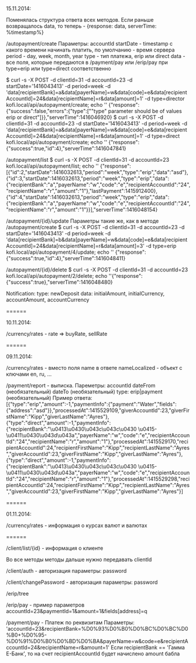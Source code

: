 15.11.2014:

Поменялась структура ответа всех методов. Если раньше возвращалось data, то теперь - {response: data, serverTime: %timestamp%}

/autopayment/create
Параметры:
  accountId
  startDate - timestamp с какого времени начинать платить, по умолчанию - время сервера
  period - day, week, month, year
  type - тип платежа, erip или direct
  data - все поля, которые передаются в /payment/pay или /erip/pay при type=erip или type=direct соответственно

$ curl -s -X POST -d clientId=31 -d accountId=23 -d startDate='1416043413' -d period=week -d 'data[recipientBank]=a&data[payerName]=w&data[code]=e&data[recipientAccountId]=24&data[recipientName]=r&data[amount]=1' -d type=director kofi.local/api/autopayment/create; echo ''
{"response":{"success":false,"errors":{"type":["\"type\" parameter should be of values erip or direct"]}},"serverTime":1416046920}
$ curl -s -X POST -d clientId=31 -d accountId=23 -d startDate='1416043413' -d period=week -d 'data[recipientBank]=a&data[payerName]=w&data[code]=e&data[recipientAccountId]=24&data[recipientName]=r&data[amount]=1' -d type=direct kofi.local/api/autopayment/create; echo ''
{"response":{"success":true,"id":4},"serverTime":1416047841}

/autopayment/list
$ curl -s -X POST -d clientId=31 -d accountId=23 kofi.local/api/autopayment/list; echo ''
{"response":[{"id":2,"startDate":1416032613,"period":"week","type":"erip","data":"asd"},{"id":3,"startDate":1416032613,"period":"week","type":"erip","data":{"recipientBank":"a","payerName":"w","code":"e","recipientAccountId":"24","recipientName":"r","amount":"1"},"lastPayment":1415912400},{"id":4,"startDate":1416032613,"period":"week","type":"erip","data":{"recipientBank":"a","payerName":"w","code":"e","recipientAccountId":"24","recipientName":"r","amount":"1"}}],"serverTime":1416048154}

/autopayment/{id}/update
Параметры такие же, как в методе /autopayment/create
$ curl -s -X POST -d clientId=31 -d accountId=23 -d startDate='1416043413' -d period=week -d 'data[recipientBank]=b&data[payerName]=w&data[code]=e&data[recipientAccountId]=24&data[recipientName]=r&data[amount]=3' -d type=erip kofi.local/api/autopayment/4/update; echo ''
{"response":{"success":true,"id":4},"serverTime":1416048411}

/autopayment/{id}/delete
$ curl -s -X POST -d clientId=31 -d accountId=23 kofi.local/api/autopayment/2/delete; echo ''{"response":{"success":true},"serverTime":1416048480}

Notification:
type: newDeposit
data: initialAmount, initialCurrency, accountAmount, accountCurrency

======

10.11.2014:

/currency/rates - rate => buyRate, sellRate

======

09.11.2014:

/currency/rates - вместо поля name в ответе nameLocalized - объект с ключами en, ru, ...

/payment/report - выписка. Пареметры:
  accountId
  dateFrom (необязательный)
  dateTo (необязательный)
  type: erip|payment (необязательный)
Пример ответа:
[{"type":"erip","amount":-1,"paymentInfo":{"payment":"Water","fields":{"address":"asd"}},"processedAt":1415529109,"giverAccountId":23,"giverFirstName":"Kipp","giverLastName":"Ayres"},{"type":"direct","amount":-1,"paymentInfo":{"recipientBank":"\u0413\u0430\u043c\u043c\u0430 \u0415-\u0411\u0430\u043d\u043a","payerName":"w","code":"e","recipientAccountId":"24","recipientName":"r","amount":"1"},"processedAt":1415529170,"recipientAccountId":24,"recipientFirstName":"Kipp","recipientLastName":"Ayres","giverAccountId":23,"giverFirstName":"Kipp","giverLastName":"Ayres"},{"type":"direct","amount":-1,"paymentInfo":{"recipientBank":"\u0413\u0430\u043c\u043c\u0430 \u0415-\u0411\u0430\u043d\u043a","payerName":"w","code":"e","recipientAccountId":"24","recipientName":"r","amount":"1"},"processedAt":1415529298,"recipientAccountId":24,"recipientFirstName":"Kipp","recipientLastName":"Ayres","giverAccountId":23,"giverFirstName":"Kipp","giverLastName":"Ayres"}]

======

01.11.2014:

/currency/rates - информация о курсах валют и валютах

======

/client/list/{id} - информация о клиенте

Во все методы методы дальше нужно передавать clientId

/client/auth - авторизация
параметры: password

/client/changePassword - авторизация
параметры: password

/erip/tree

/erip/pay - пример параметров accountId=23&paymentId=1&amount=1&fields[address]=q

/payment/pay - Платеж по реквизитам
Параметры: 'accountId=23&recipientBank=%D0%93%D0%B0%D0%BC%D0%BC%D0%B0+%D0%95-%D0%91%D0%B0%D0%BD%D0%BA&payerName=w&code=e&recipientAccountId=24&recipientName=r&amount=1'
Если recipientBank == 'Гамма Е-Банк', то на счет recipientAccountId будет начислено amount бабла